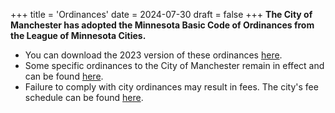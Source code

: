 +++
title = 'Ordinances'
date = 2024-07-30
draft = false
+++
**The City of Manchester has adopted the Minnesota Basic Code of Ordinances from the League of Minnesota Cities.**
- You can download the 2023 version of these ordinances [here](/pdf/Full_MBC_2023.pdf).
- Some specific ordinances to the City of Manchester remain in effect and can be found [here](/pdf/City_Ordinances.pdf).
- Failure to comply with city ordinances may result in fees. The city's fee schedule can be found [here](/feeschedule/).